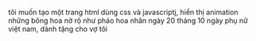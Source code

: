 tôi muốn tạo một trang html dùng css và javascriptj, hiển thị animation những bông hoa nở rộ như pháo hoa nhân ngày 20 tháng 10 ngày phụ nữ việt nam, dành tặng cho vợ tôi